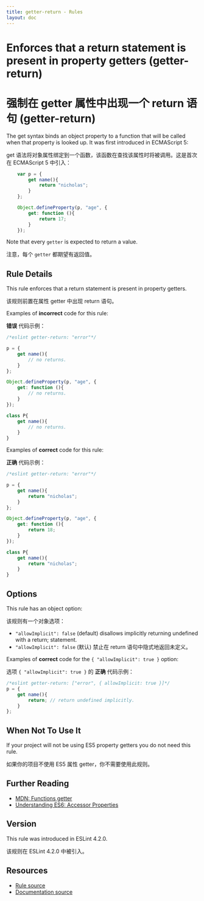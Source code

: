 ```yaml
---
title: getter-return - Rules
layout: doc
---
```

<!-- Note: No pull requests accepted for this file. See README.md in the root directory for details. -->

# Enforces that a return statement is present in property getters (getter-return)

# 强制在 getter 属性中出现一个 return 语句 (getter-return)

The get syntax binds an object property to a function that will be called when that property is looked up. It was first introduced in ECMAScript 5:

get 语法将对象属性绑定到一个函数，该函数在查找该属性时将被调用。这是首次在 ECMAScript 5 中引入：

```js
    var p = {
        get name(){
            return "nicholas";
        }
    };

    Object.defineProperty(p, "age", {
        get: function (){
            return 17;
        }
    });
```

Note that every `getter` is expected to return a value.

注意，每个 `getter` 都期望有返回值。

## Rule Details

This rule enforces that a return statement is present in property getters.

该规则前置在属性 getter 中出现 return 语句。

Examples of **incorrect** code for this rule:

**错误** 代码示例：

```js
/*eslint getter-return: "error"*/

p = {
    get name(){
        // no returns.
    }
};

Object.defineProperty(p, "age", {
    get: function (){
        // no returns.
    }
});

class P{
    get name(){
        // no returns.
    }
}
```

Examples of **correct** code for this rule:

**正确** 代码示例：

```js
/*eslint getter-return: "error"*/

p = {
    get name(){
        return "nicholas";
    }
};

Object.defineProperty(p, "age", {
    get: function (){
        return 18;
    }
});

class P{
    get name(){
        return "nicholas";
    }
}
```

## Options

This rule has an object option:

该规则有一个对象选项：

* `"allowImplicit": false` (default) disallows implicitly returning undefined with a return; statement.
* `"allowImplicit": false` (默认) 禁止在 return 语句中隐式地返回未定义。

Examples of **correct** code for the `{ "allowImplicit": true }` option:

选项 `{ "allowImplicit": true }` 的 **正确** 代码示例：

```js
/*eslint getter-return: ["error", { allowImplicit: true }]*/
p = {
    get name(){
        return; // return undefined implicitly.
    }
};
```

## When Not To Use It

If your project will not be using ES5 property getters you do not need this rule.

如果你的项目不使用 ES5 属性 getter，你不需要使用此规则。

## Further Reading

* [MDN: Functions getter](https://developer.mozilla.org/en-US/docs/Web/JavaScript/Reference/Functions/get)
* [Understanding ES6: Accessor Properties](https://leanpub.com/understandinges6/read/#leanpub-auto-accessor-properties)

## Version

This rule was introduced in ESLint 4.2.0.

该规则在 ESLint 4.2.0 中被引入。

## Resources

* [Rule source](https://github.com/eslint/eslint/tree/master/lib/rules/getter-return.js)
* [Documentation source](https://github.com/eslint/eslint/tree/master/docs/rules/getter-return.md)
